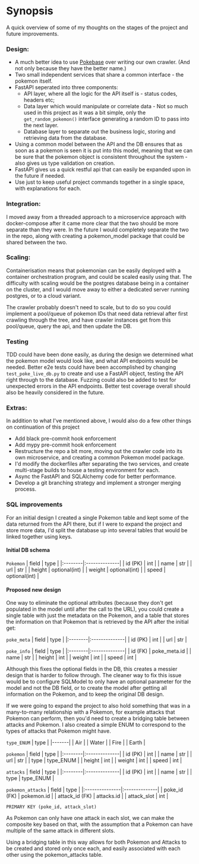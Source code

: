 # Synopsis
A quick overview of some of my thoughts on the stages of the project and future improvements. 


### Design:

* A much better idea to use [Pokebase](https://github.com/PokeAPI/pokebase) over writing our own crawler. (And not only because they have the better name.)
* Two small independent services that share a common interface - the pokemon itself.
* FastAPI seperated into three components:
    - API layer, where all the logic for the API itself is - status codes, headers etc;
    - Data layer which would manipulate or correlate data - Not so much used in this project as it was a bit simple, only the `get_random_pokemon()`
      interface generating a random ID to pass into the next layer.
    - Database layer to separate out the business logic, storing and retrieving data from the database.
* Using a common model between the API and the DB ensures that as soon as a pokemon is seen it is put into this model, meaning that we can be sure that the pokemon object is consistent throughout the system - also gives us type validation on creation.
* FastAPI gives us a quick restful api that can easily be expanded upon in the future if needed.
* Use just to keep useful project commands together in a single space, with explanations for each.

### Integration:

I moved away from a threaded approach to a microservice approach with docker-compose after it came more clear that the two should be more separate than they were. In the future I would completely separate the two in the repo, along with creating a pokemon_model package that could be shared between the two.

### Scaling:

Containerisation means that pokemonian can be easily deployed with a container orchestration program, and could be scaled easily using that. The difficulty with scaling would be the postgres database being in a container on the cluster, and I would move away to either a dedicated server running postgres, or to a cloud variant.

The crawler probably doesn't need to scale, but to do so you could implement a pool/queue of pokemon IDs that need data retrieval after first crawling through the tree, and have crawler instances get from this pool/queue, query the api, and then update the DB.

### Testing

TDD could have been done easily, as during the design we determined what the pokemon model would look like, and what API endpoints would be needed.
Better e2e tests could have been accomplished by changing `test_poke_live_db.py` to create and use a FastAPI object, testing the API right through to the database. Fuzzing could also be added to test for unexpected errors in the API endpoints. Better test coverage overall should also be heavily considered in the future.

### Extras:

In addition to what I've mentioned above, I would also do a few other things on continuation of this project

- Add black pre-commit hook enforcement
- Add mypy pre-commit hook enforcement
- Restructure the repo a bit more, moving out the crawler code into its own microservice, and creating a common Pokemon model package.
- I'd modify the dockerfiles after separating the two services, and create multi-stage builds to house a testing environment for each.
- Async the FastAPI and SQLAlchemy code for better performance.
- Develop a git branching strategy and implement a stronger merging process.

### SQL improvements

For an initial design I created a single Pokemon table and kept some of the data returned from the API there, but if I were to expand the project and store more data, I'd split the database up into several tables that would be linked together using keys.

#### Initial DB schema

`Pokemon`
| field   | type          |
|:--------|:--------------|
| id (PK) | int           |
| name    | str           |
| url     | str           |
| height  | optional(int) |
| weight  | optional(int) |
| speed   | optional(int) |

#### Proposed new design
One way to eliminate the optional attributes (because they don't get populated in the model until after the call to the URL), you could create a single table with just the metadata on the Pokemon, and a table that stores the information on that Pokemon that is retrieved by the API after the initial get:

`poke_meta`
| field   | type          |
|:--------|:--------------|
| id (PK) | int           |
| url     | str           |

`poke_info`
| field   | type          |
|:--------|:--------------|
| id (FK) | poke_meta.id  |
| name    | str           |
| height  | int           |
| weight  | int           |
| speed   | int           |

Although this fixes the optional fields in the DB, this creates a messier design that is harder to follow through. The cleaner way to fix this issue would be to configure SQLModel to only have an optional parameter for the model and not the DB field, or to create the model after getting all information on the Pokemon, and to keep the original DB design.

If we were going to expand the project to also hold something that was in a many-to-many relationship with a Pokemon, for example attacks that Pokemon can perform, then you'd need to create a bridging table between attacks and Pokemon. I also created a simple ENUM to correspond to the types of attacks that Pokemon might have.

`type_ENUM`
| type  |
|-------|
| Air   | 
| Water |
| Fire  | 
| Earth |

`pokemon`
| field   | type          |
|:--------|:--------------|
| id (PK) | int           |
| name    | str           |
| url     | str           |
| type    | type_ENUM     |
| height  | int           |
| weight  | int           |
| speed   | int           |

`attacks`
| field   | type          |
|:--------|:--------------|
| id (PK) | int           |
| name    | str           |
| type    | type_ENUM     |

`pokemon_attacks`
| field          | type          |
|:---------------|:--------------|
| poke_id (FK)   | pokemon.id    |
| attack_id (FK) | attacks.id    |
| attack_slot    | int           |

`PRIMARY KEY (poke_id, attack_slot)`

As Pokemon can only have one attack in each slot, we can make the composite key based on that, with the assumption that a Pokemon can have multiple of the same attack in different slots.

Using a bridging table in this way allows for both Pokemon and Attacks to be created and stored only once each, and easily associated with each other using the pokemon_attacks table.
